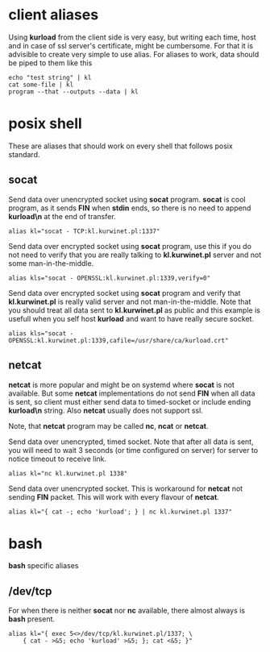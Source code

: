 [kursg-meta]: # (title: client aliases)

client aliases
==============

Using **kurload** from the client side is very easy, but writing each time,
host and in case of ssl server's certificate, might be cumbersome. For that
it is advisible to create very simple to use alias. For aliases to work,
data should be piped to them like this

```{.sh}
echo "test string" | kl
cat some-file | kl
program --that --outputs --data | kl
```

posix shell
===========

These are aliases that should work on every shell that follows posix standard.

socat
-----

Send data over unencrypted socket using **socat** program. **socat** is cool
program, as it sends **FIN** when **stdin** ends, so there is no need to
append **kurload\n** at the end of transfer.
```{.sh}
alias kl="socat - TCP:kl.kurwinet.pl:1337"
```

Send data over encrypted socket using **socat** program, use this if you do not
need to verify that you are really talking to **kl.kurwinet.pl** server and not
some man-in-the-middle.
```{.sh}
alias kls="socat - OPENSSL:kl.kurwinet.pl:1339,verify=0"
```

Send data over encrypted socket using **socat** program and verify that
**kl.kurwinet.pl** is really valid server and not man-in-the-middle. Note
that you should treat all data sent to **kl.kurwinet.pl** as public and
this example is usefull when you self host **kurload** and want to have really
secure socket.
```{.sh}
alias kls="socat - OPENSSL:kl.kurwinet.pl:1339,cafile=/usr/share/ca/kurload.crt"
```

netcat
------

**netcat** is more popular and might be on systemd where **socat** is not
available. But some **netcat** implementations do not send **FIN** when
all data is sent, so client must either send data to timed-socket or include
ending **kurload\n** string. Also **netcat** usually does not support ssl.

Note, that **netcat** program may be called **nc**, **ncat** or **netcat**.

Send data over unencrypted, timed socket. Note that after all data is sent,
you will need to wait 3 seconds (or time configured on server) for server
to notice timeout to receive link.
```{.sh}
alias kl="nc kl.kurwinet.pl 1338"
```

Send data over unencrypted socket. This is workaround for **netcat** not
sending **FIN** packet. This will work with every flavour of **netcat**.
```{.sh}
alias kl="{ cat -; echo 'kurload'; } | nc kl.kurwinet.pl 1337"
```

bash
====

**bash** specific aliases

/dev/tcp
--------

For when there is neither **socat** nor **nc** available, there almost always
is **bash** present.
```{.bash}
alias kl="{ exec 5<>/dev/tcp/kl.kurwinet.pl/1337; \
    { cat - >&5; echo 'kurload' >&5; }; cat <&5; }"
```
